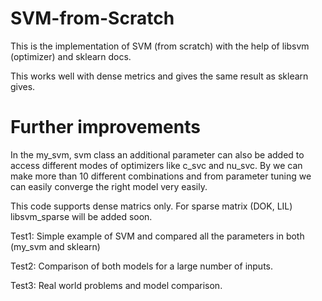 # SVM-from-Scratch
This is the implementation of SVM (from scratch) with the help of libsvm (optimizer) and sklearn docs.

This works well with dense metrics and gives the same result as sklearn gives.

# Further improvements
In the my_svm, svm class an additional parameter can also be added to access different modes of optimizers like c_svc and nu_svc.
By we can make more than 10 different combinations and from parameter tuning we can easily converge the right model very easily.

This code supports dense matrics only. For sparse matrix (DOK, LIL) libsvm_sparse will be added soon. 

Test1: Simple example of SVM and compared all the parameters in both (my_svm and sklearn)

Test2: Comparison of both models for a large number of inputs. 

Test3: Real world problems and model comparison.
